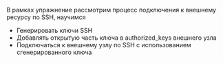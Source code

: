 В рамках упражнение рассмотрим процесс подключения к внешнему ресурсу по SSH, научимся

* Генерировать ключи SSH
* Добавлять открытую часть ключа в authorized_keys внешнего узла
* Подключаться к внешнему узлу по SSH с использованием сгенерированного ключа 